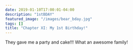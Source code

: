 ```yaml
---
date: 2019-01-10T17:00:01-04:00
description: "1stBDAY"
featured_image: "/images/bear_bday.jpg"
tags: []
title: "Chapter XI: My 1st Birthday!"
---
```

They gave me a party and cake!!! What an awesome family! 